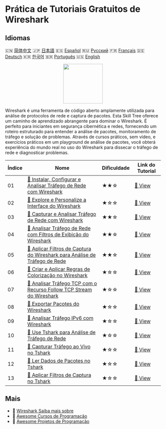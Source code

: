# Prática de Tutoriais Gratuitos de Wireshark

## Idiomas

🇨🇳 [简体中文](README_zh.md) 🇯🇵 [日本語](README_ja.md) 🇪🇸 [Español](README_es.md) 🇷🇺 [Русский](README_ru.md) 🇫🇷 [Français](README_fr.md) 🇩🇪 [Deutsch](README_de.md) 🇰🇷 [한국어](README_ko.md) 🇧🇷 [Português](README_pt.md) 🇺🇸 [English](README.md) 

<div align="center">
<img width="128px" src="https://file.labex.io/path/OuFutztV2dPZ.png">
</div>

Wireshark é uma ferramenta de código aberto amplamente utilizada para análise de protocolos de rede e captura de pacotes. Esta Skill Tree oferece um caminho de aprendizado abrangente para dominar o Wireshark. É perfeito para iniciantes em segurança cibernética e redes, fornecendo um roteiro estruturado para entender a análise de pacotes, monitoramento de tráfego e solução de problemas. Através de cursos práticos, sem vídeo, e exercícios práticos em um playground de análise de pacotes, você obterá experiência do mundo real no uso do Wireshark para dissecar o tráfego de rede e diagnosticar problemas.

|   Índice | Nome                                                                                                                                                                                      | Dificuldade   | Link do Tutorial                                                                                                       |
|----------|-------------------------------------------------------------------------------------------------------------------------------------------------------------------------------------------|---------------|------------------------------------------------------------------------------------------------------------------------|
|       01 | [📖 Instalar, Configurar e Analisar Tráfego de Rede com Wireshark](https://labex.io/pt/tutorials/wireshark-install-configure-and-analyze-network-traffic-with-wireshark-415947)           | ★★☆           | [🔗 View](https://labex.io/pt/tutorials/wireshark-install-configure-and-analyze-network-traffic-with-wireshark-415947) |
|       02 | [📖 Explore e Personalize a Interface do Wireshark](https://labex.io/pt/tutorials/wireshark-explore-and-customize-wireshark-interface-415949)                                             | ★☆☆           | [🔗 View](https://labex.io/pt/tutorials/wireshark-explore-and-customize-wireshark-interface-415949)                    |
|       03 | [📖 Capturar e Analisar Tráfego de Rede com Wireshark](https://labex.io/pt/tutorials/wireshark-capture-and-analyze-network-traffic-with-wireshark-415956)                                 | ★★☆           | [🔗 View](https://labex.io/pt/tutorials/wireshark-capture-and-analyze-network-traffic-with-wireshark-415956)           |
|       04 | [📖 Analisar Tráfego de Rede com Filtros de Exibição do Wireshark](https://labex.io/pt/tutorials/wireshark-analyze-network-traffic-with-wireshark-display-filters-415944)                 | ★★☆           | [🔗 View](https://labex.io/pt/tutorials/wireshark-analyze-network-traffic-with-wireshark-display-filters-415944)       |
|       05 | [📖 Aplicar Filtros de Captura do Wireshark para Análise de Tráfego de Rede](https://labex.io/pt/tutorials/wireshark-apply-wireshark-capture-filters-for-network-traffic-analysis-415940) | ★★☆           | [🔗 View](https://labex.io/pt/tutorials/wireshark-apply-wireshark-capture-filters-for-network-traffic-analysis-415940) |
|       06 | [📖 Criar e Aplicar Regras de Colorização no Wireshark](https://labex.io/pt/tutorials/wireshark-create-and-apply-colorizing-rules-in-wireshark-415941)                                    | ★☆☆           | [🔗 View](https://labex.io/pt/tutorials/wireshark-create-and-apply-colorizing-rules-in-wireshark-415941)               |
|       07 | [📖 Analisar Tráfego TCP com o Recurso Follow TCP Stream do Wireshark](https://labex.io/pt/tutorials/wireshark-analyze-tcp-traffic-with-wireshark-follow-tcp-stream-feature-415946)       | ★☆☆           | [🔗 View](https://labex.io/pt/tutorials/wireshark-analyze-tcp-traffic-with-wireshark-follow-tcp-stream-feature-415946) |
|       08 | [📖 Exportar Pacotes do Wireshark](https://labex.io/pt/tutorials/wireshark-export-packets-from-wireshark-415945)                                                                          | ★☆☆           | [🔗 View](https://labex.io/pt/tutorials/wireshark-export-packets-from-wireshark-415945)                                |
|       09 | [📖 Analisar Tráfego IPv6 com Wireshark](https://labex.io/pt/tutorials/wireshark-analyze-ipv6-traffic-with-wireshark-415950)                                                              | ★☆☆           | [🔗 View](https://labex.io/pt/tutorials/wireshark-analyze-ipv6-traffic-with-wireshark-415950)                          |
|       10 | [📖 Use Tshark para Análise de Tráfego de Rede](https://labex.io/pt/tutorials/wireshark-use-tshark-for-network-traffic-analysis-415942)                                                   | ★☆☆           | [🔗 View](https://labex.io/pt/tutorials/wireshark-use-tshark-for-network-traffic-analysis-415942)                      |
|       11 | [📖 Capturar Tráfego ao Vivo no Tshark](https://labex.io/pt/tutorials/wireshark-capture-live-traffic-in-tshark-548916)                                                                    | ★☆☆           | [🔗 View](https://labex.io/pt/tutorials/wireshark-capture-live-traffic-in-tshark-548916)                               |
|       12 | [📖 Ler Dados de Pacotes no Tshark](https://labex.io/pt/tutorials/wireshark-read-packet-data-in-tshark-548937)                                                                            | ★☆☆           | [🔗 View](https://labex.io/pt/tutorials/wireshark-read-packet-data-in-tshark-548937)                                   |
|       13 | [📖 Aplicar Filtros de Captura no Tshark](https://labex.io/pt/tutorials/wireshark-apply-capture-filters-in-tshark-548914)                                                                 | ★☆☆           | [🔗 View](https://labex.io/pt/tutorials/wireshark-apply-capture-filters-in-tshark-548914)                              |

## Mais

- 🔗 [Wireshark Saiba mais sobre](https://labex.io/pt/skilltrees/wireshark)
- 🔗 [Awesome Cursos de Programação](https://github.com/labex-labs/awesome-programming-courses)
- 🔗 [Awesome Projetos de Programação](https://github.com/labex-labs/awesome-programming-projects)

